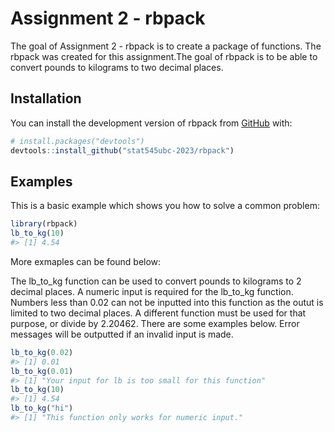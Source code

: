 
<!-- README.md is generated from README.Rmd. Please edit that file -->

# Assignment 2 - rbpack

<!-- badges: start -->
<!-- badges: end -->

The goal of Assignment 2 - rbpack is to create a package of functions.
The rbpack was created for this assignment.The goal of rbpack is to be
able to convert pounds to kilograms to two decimal places.

## Installation

You can install the development version of rbpack from
[GitHub](https://github.com/) with:

``` r
# install.packages("devtools")
devtools::install_github("stat545ubc-2023/rbpack")
```

## Examples

This is a basic example which shows you how to solve a common problem:

``` r
library(rbpack)
lb_to_kg(10)
#> [1] 4.54
```

More exmaples can be found below:

The lb_to_kg function can be used to convert pounds to kilograms to 2
decimal places. A numeric input is required for the lb_to_kg function.
Numbers less than 0.02 can not be inputted into this function as the
outut is limited to two decimal places. A different function must be
used for that purpose, or divide by 2.20462. There are some examples
below. Error messages will be outputted if an invalid input is made.

``` r
lb_to_kg(0.02)
#> [1] 0.01
lb_to_kg(0.01)
#> [1] "Your input for lb is too small for this function"
lb_to_kg(10)
#> [1] 4.54
lb_to_kg("hi")
#> [1] "This function only works for numeric input."
```
